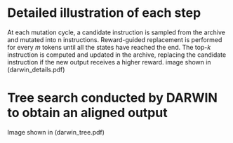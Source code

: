 # Detailed illustration of each step

At each mutation cycle, a candidate instruction is sampled from the archive and mutated into n instructions. Reward-guided replacement is performed for every *m* tokens until all the states have reached the end. The top-*k* instruction is computed and updated in the archive, replacing the candidate instruction if the new output receives a higher reward.
image shown in (darwin_details.pdf)

# Tree search conducted by DARWIN to obtain an aligned output
Image shown in (darwin_tree.pdf)
